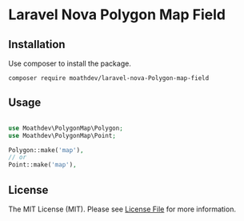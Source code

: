 # Laravel Nova Polygon Map Field

## Installation
Use composer to install the package.

```shell
composer require moathdev/laravel-nova-Polygon-map-field
```


## Usage

```php 

use Moathdev\PolygonMap\Polygon;
use Moathdev\PolygonMap\Point;

Polygon::make('map'),
// or
Point::make('map'),


```

## License
The MIT License (MIT). Please see [License File](LICENSE.md) for more information.
